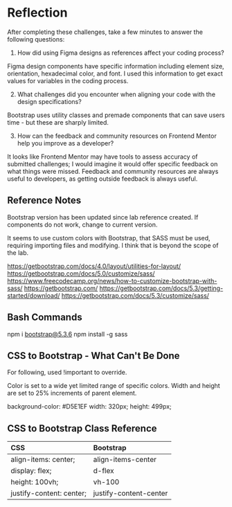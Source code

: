 # Reflection

After completing these challenges, take a few minutes to answer the following questions:

1.  How did using Figma designs as references affect your coding process?

Figma design components have specific information including element size, orientation, hexadecimal color, and font.  I used this information to get exact values for variables in the coding process.

2.  What challenges did you encounter when aligning your code with the design specifications?

Bootstrap uses utility classes and premade components that can save users time - but these are sharply limited.  


3.  How can the feedback and community resources on Frontend Mentor help you improve as a developer?

It looks like Frontend Mentor may have tools to assess accuracy of submitted challenges; I would imagine it would offer specific feedback on what things were missed.  Feedback and community resources are always useful to developers, as getting outside feedback is always useful.

## Reference Notes

Bootstrap version has been updated since lab reference created.  If components do not work, change to current version.

It seems to use custom colors with Bootstrap, that SASS must be used, requiring importing files and modifying.  I think that is beyond the scope of the lab.

https://getbootstrap.com/docs/4.0/layout/utilities-for-layout/
https://getbootstrap.com/docs/5.0/customize/sass/
https://www.freecodecamp.org/news/how-to-customize-bootstrap-with-sass/
https://getbootstrap.com/
https://getbootstrap.com/docs/5.3/getting-started/download/
https://getbootstrap.com/docs/5.3/customize/sass/

## Bash Commands

npm i bootstrap@5.3.6
npm install -g sass

## CSS to Bootstrap - What Can't Be Done

For following, used !important to override.

Color is set to a wide yet limited range of specific colors.
Width and height are set to 25% increments of parent element.

background-color: #D5E1EF
width: 320px;
height: 499px;

## CSS to Bootstrap Class Reference

| CSS | Bootstrap |
|:--------------------------|:--------------|
| align-items: center; | align-items-center |
| display: flex; | d-flex |
| height: 100vh; | vh-100 |
| justify-content: center; | justify-content-center |
